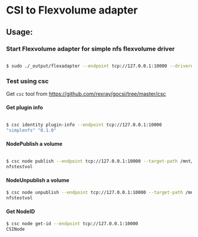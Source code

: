 # CSI to Flexvolume adapter

## Usage:

### Start Flexvolume adapter for simple nfs flexvolume driver

```bash

$ sudo ./_output/flexadapter --endpoint tcp://127.0.0.1:10000 --drivername simplenfs --driverpath ./pkg/flexadapter/examples/simplenfs-flexdriver/driver/nfs --nodeid CSINode -v=5

```

### Test using csc

Get ```csc``` tool from <https://github.com/rexray/gocsi/tree/master/csc>

#### Get plugin info

```bash

$ csc identity plugin-info --endpoint tcp://127.0.0.1:10000
"simplenfs" "0.1.0"

```

#### NodePublish a volume

```bash

$ csc node publish --endpoint tcp://127.0.0.1:10000 --target-path /mnt/nfs --attrib server=a.b.c.d --attrib share=nfs_share nfstestvol
nfstestvol

```

#### NodeUnpublish a volume

```bash
$ csc node unpublish --endpoint tcp://127.0.0.1:10000 --target-path /mnt/nfs nfstestvol
nfstestvol
```

#### Get NodeID

```bash
$ csc node get-id --endpoint tcp://127.0.0.1:10000
CSINode
```
